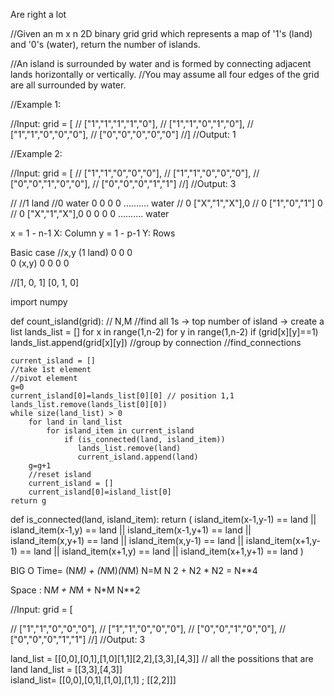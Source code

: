 Are right a lot


//Given an m x n 2D binary grid grid which represents a map of '1's (land) and '0's (water), return the number of islands.

//An island is surrounded by water and is formed by connecting adjacent lands horizontally or vertically. 
//You may assume all four edges of the grid are all surrounded by water.


//Example 1:

//Input: grid = [
//  ["1","1","1","1","0"],
//  ["1","1","0","1","0"],
//  ["1","1","0","0","0"],
//  ["0","0","0","0","0"]
//]
//Output: 1

//Example 2:

//Input: grid = [
//  ["1","1","0","0","0"],
//  ["1","1","0","0","0"],
//  ["0","0","1","0","0"],
//  ["0","0","0","1","1"]
//]
//Output: 3

//
//1 land
//0 water
0 0 0 0 .......... water
// 0 ["X","1","X"],0
// 0 ["1","0","1"] 0
// 0 ["X","1","X"],0
0 0 0 0 .......... water

x = 1 - n-1 X: Column
y = 1 - p-1 Y: Rows


Basic case 
//x,y (1 land)
0 0 0  
0 (x,y)  0
0 0 0

//[1, 0, 1]
[0, 1, 0]

import numpy

def count_island(grid): // N,M
    //find all 1s -> top number of island -> create a list
    lands_list = []
    for x in range(1,n-2)
        for y in range(1,n-2)
            if (grid[x][y]==1)
                lands_list.append(grid[x][y])
    //group by connection
    //find_connections

    current_island = []
    //take 1st element
    //pivot element
    g=0
    current_island[0]=lands_list[0][0] // position 1,1
    lands_list.remove(lands_list[0][0])
    while size(land_list) > 0
        for land in land_list
            for island_item in current_island 
                if (is_connected(land, island_item))
                   lands_list.remove(land)
                   current_island.append(land)
        g=g+1
        //reset island
        current_island = []
        current_island[0]=island_list[0] 
    return g
    
def is_connected(land, island_item):
    return ( island_item(x-1,y-1) == land ||
        island_item(x-1,y) == land ||
        island_item(x-1,y+1) == land ||
        island_item(x,y+1) == land ||
        island_item(x,y-1) == land ||
        island_item(x+1,y-1) == land ||
        island_item(x+1,y) == land ||
        island_item(x+1,y+1) == land )
    
    
BIG O Time=  (N*M) + (N*M)*(N*M)
N=M N 2 + N2 * N2 = N**4

Space : N*M + N*M + N*M
N**2
        
//Input: grid = [
    
    
//  ["1","1","0","0","0"],
//  ["1","1","0","0","0"],
//  ["0","0","1","0","0"],
//  ["0","0","0","1","1"]
//]
//Output: 3
    
    
land_list = [[0,0],[0,1],[1,0][1,1][2,2],[3,3],[4,3]]     // all the possitions that are land
land_list = [[3,3],[4,3]]   
island_list= [[0,0],[0,1],[1,0],[1,1] ; [[2,2]]]
    
    
